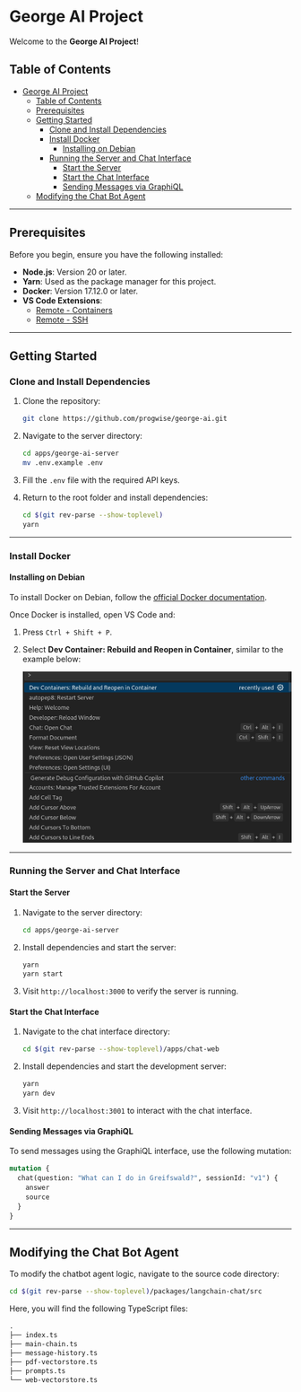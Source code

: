 # George AI Project

Welcome to the **George AI Project**!

## Table of Contents

- [George AI Project](#george-ai-project)
  - [Table of Contents](#table-of-contents)
  - [Prerequisites](#prerequisites)
  - [Getting Started](#getting-started)
    - [Clone and Install Dependencies](#clone-and-install-dependencies)
    - [Install Docker](#install-docker)
      - [Installing on Debian](#installing-on-debian)
    - [Running the Server and Chat Interface](#running-the-server-and-chat-interface)
      - [Start the Server](#start-the-server)
      - [Start the Chat Interface](#start-the-chat-interface)
      - [Sending Messages via GraphiQL](#sending-messages-via-graphiql)
  - [Modifying the Chat Bot Agent](#modifying-the-chat-bot-agent)

---

## Prerequisites

Before you begin, ensure you have the following installed:

- **Node.js**: Version 20 or later.
- **Yarn**: Used as the package manager for this project.
- **Docker**: Version 17.12.0 or later.
- **VS Code Extensions**:
  - [Remote - Containers](https://marketplace.visualstudio.com/items?itemName=ms-vscode-remote.remote-containers)
  - [Remote - SSH](https://marketplace.visualstudio.com/items?itemName=ms-vscode-remote.remote-ssh)

---

## Getting Started

### Clone and Install Dependencies

1. Clone the repository:

   ```bash
   git clone https://github.com/progwise/george-ai.git
   ```

2. Navigate to the server directory:

   ```bash
   cd apps/george-ai-server
   mv .env.example .env
   ```

3. Fill the `.env` file with the required API keys.

4. Return to the root folder and install dependencies:
   ```bash
   cd $(git rev-parse --show-toplevel)
   yarn
   ```

---

### Install Docker

#### Installing on Debian

To install Docker on Debian, follow the [official Docker documentation](https://docs.docker.com/desktop/setup/install/linux/debian/).

Once Docker is installed, open VS Code and:

1. Press `Ctrl + Shift + P`.
2. Select **Dev Container: Rebuild and Reopen in Container**, similar to the example below:

   ![alt text](<Screenshot from 2024-12-01 16-57-47.png>)

---

### Running the Server and Chat Interface

#### Start the Server

1. Navigate to the server directory:

   ```bash
   cd apps/george-ai-server
   ```

2. Install dependencies and start the server:

   ```bash
   yarn
   yarn start
   ```

3. Visit `http://localhost:3000` to verify the server is running.

#### Start the Chat Interface

1. Navigate to the chat interface directory:

   ```bash
   cd $(git rev-parse --show-toplevel)/apps/chat-web
   ```

2. Install dependencies and start the development server:

   ```bash
   yarn
   yarn dev
   ```

3. Visit `http://localhost:3001` to interact with the chat interface.

#### Sending Messages via GraphiQL

To send messages using the GraphiQL interface, use the following mutation:

```graphql
mutation {
  chat(question: "What can I do in Greifswald?", sessionId: "v1") {
    answer
    source
  }
}
```

---

## Modifying the Chat Bot Agent

To modify the chatbot agent logic, navigate to the source code directory:

```bash
cd $(git rev-parse --show-toplevel)/packages/langchain-chat/src
```

Here, you will find the following TypeScript files:

```plaintext
.
├── index.ts
├── main-chain.ts
├── message-history.ts
├── pdf-vectorstore.ts
├── prompts.ts
└── web-vectorstore.ts
```

